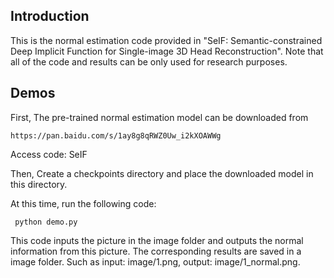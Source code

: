 ## Introduction
  This is the normal estimation code provided in "SeIF: Semantic-constrained Deep Implicit Function for Single-image 3D Head Reconstruction". 
   Note that all of the code and results can be only used for research purposes.

## Demos
  First, The pre-trained normal estimation model can be downloaded from
  ```
https://pan.baidu.com/s/1ay8g8qRWZ0Uw_i2kXOAWWg
```
  Access code: SeIF
  
  Then, Create a checkpoints directory and place the downloaded model in this directory.

  At this time, run the following code:
```
 python demo.py
```
  
  This code inputs the picture in the image folder and outputs the normal information from this picture. The corresponding results are saved in a image folder. Such as input: image/1.png, output: image/1_normal.png.
